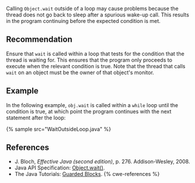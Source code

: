 Calling `Object.wait` outside of a loop may cause problems because the thread does not go back to sleep after a spurious wake-up call. This results in the program continuing before the expected condition is met.


## Recommendation
Ensure that `wait` is called within a loop that tests for the condition that the thread is waiting for. This ensures that the program only proceeds to execute when the relevant condition is true. Note that the thread that calls `wait` on an object must be the owner of that object's monitor.


## Example
In the following example, `obj.wait` is called within a `while` loop until the condition is true, at which point the program continues with the next statement after the loop:

{% sample src="WaitOutsideLoop.java" %}

## References
* J. Bloch, *Effective Java (second edition)*, p. 276. Addison-Wesley, 2008.
* Java API Specification: [Object.wait()](https://docs.oracle.com/en/java/javase/11/docs/api/java.base/java/lang/Object.html#wait()).
* The Java Tutorials: [Guarded Blocks](https://docs.oracle.com/javase/tutorial/essential/concurrency/guardmeth.html).
{% cwe-references %}
